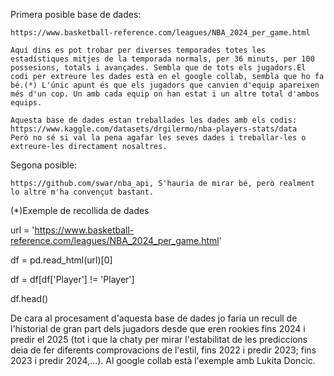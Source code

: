 Primera posible base de dades:

    https://www.basketball-reference.com/leagues/NBA_2024_per_game.html
    
    Aquí dins es pot trobar per diverses temporades totes les estadístiques mitjes de la temporada normals, per 36 minuts, per 100 possesions, totals i avançades. Sembla que de tots els jugadors.El codi per extreure les dades està en el google collab, sembla que ho fa bé.(*) L'únic apunt és que els jugadors que canvien d'equip apareixen més d'un cop. Un amb cada equip on han estat i un altre total d'ambos equips.
    
    Aquesta base de dades estan treballades les dades amb els codis: https://www.kaggle.com/datasets/drgilermo/nba-players-stats/data
    Però no sé si val la pena agafar les seves dades i treballar-les o extreure-les directament nosaltres.

Segona posible:

    https://github.com/swar/nba_api, S'hauria de mirar bé, però realment lo altre m'ha convençut bastant.

(*)Exemple de recollida de dades

url = 'https://www.basketball-reference.com/leagues/NBA_2024_per_game.html'

df = pd.read_html(url)[0]

df = df[df['Player'] != 'Player'] 

df.head()

De cara al procesament d'aquesta base de dades jo faria un recull de l'historial de gran part dels jugadors desde que eren rookies fins 2024 i predir el 2025 (tot i que la chaty per mirar l'estabilitat de les prediccions deia de fer diferents comprovacions de l'estil, fins 2022 i predir 2023; fins 2023 i predir 2024,...). Al google collab està l'exemple amb Lukita Doncic.
